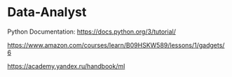# Data-Analyst
Python Documentation:
https://docs.python.org/3/tutorial/


https://www.amazon.com/courses/learn/B09HSKW589/lessons/1/gadgets/6


https://academy.yandex.ru/handbook/ml


